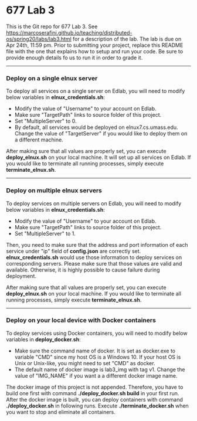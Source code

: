 # 677 Lab 3

This is the Git repo for 677 Lab 3. See https://marcoserafini.github.io/teaching/distributed-os/spring20/labs/lab3.html for a description of the lab. The lab is due on Apr 24th, 11:59 pm. Prior to submitting your project, replace this README file with the one that explains how to setup and run your code. Be sure to provide enough details fo us to run it in order to grade it.

---
### Deploy on a single elnux server
To deploy all services on a single server on Edlab, you will need to modify below variables in **elnux_credentials.sh**:
  - Modify the value of "Username" to your account on Edlab.
  - Make sure "TargetPath" links to source folder of this project.
  - Set "MultipleServer" to 0.
  - By default, all services would be deployed on elnux7.cs.umass.edu. Change the value of "TargetServer" if you would like to deploy them on a different machine.

After making sure that all values are properly set, you can execute **deploy_elnux.sh** on your local machine. It will set up all services on Edlab. If you would like to terminate all running processes, simply execute **terminate_elnux.sh**.

---
### Deploy on multiple elnux servers
To deploy services on multiple servers on Edlab, you will need to modify below variables in **elnux_credentials.sh**:
  - Modify the value of "Username" to your account on Edlab.
  - Make sure "TargetPath" links to source folder of this project.
  - Set "MultipleServer" to 1.

Then, you need to make sure that the address and port information of each service under "ip" field of **config.json** are correctly set. **elnux_credentials.sh** would use those information to deploy services on corresponding servers. Please make sure that those values are valid and available. Otherwise, it is highly possible to cause failure during deployment.

After making sure that all values are properly set, you can execute **deploy_elnux.sh** on your local machine.  If you would like to terminate all running processes, simply execute **terminate_elnux.sh**.

---
### Deploy on your local device with Docker containers
To deploy services using Docker containers, you will need to modify below variables in **deploy_docker.sh**:
  - Make sure the command name of docker. It is set as docker.exe to variable "CMD" since my host OS is a Windows 10. If your host OS is Unix or Unix-like, you might need to set "CMD" as docker.
  - The default name of docker image is lab3_img with tag v1. Change the value of "IMG_NAME" if you want a a different docker image name.

The docker image of this project is not appended. Therefore, you have to build one first with command **./deploy_docker.sh build** in your first run. After the docker image is built, you can deploy containers with command **./deploy_docker.sh** in following runs. Execute **./terminate_docker.sh** when you want to stop and eliminate all containers.